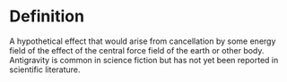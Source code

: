 # Definition

A hypothetical effect that would arise from cancellation by some energy
field of the effect of the central force field of the earth or other
body. Antigravity is common in science fiction but has not yet been
reported in scientific literature.
